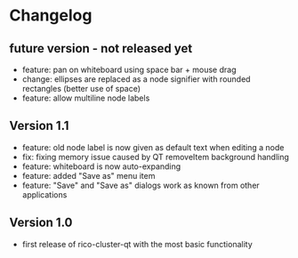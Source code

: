 # Changelog

## future version - not released yet

* feature: pan on whiteboard using space bar + mouse drag
* change: ellipses are replaced as a node signifier with rounded rectangles (better use of space)
* feature: allow multiline node labels


## Version 1.1

* feature: old node label is now given as default text when editing a node
* fix: fixing memory issue caused by QT removeItem background handling
* feature: whiteboard is now auto-expanding
* feature: added "Save as" menu item
* feature: "Save" and "Save as" dialogs work as known from other applications


## Version 1.0

* first release of rico-cluster-qt with the most basic functionality
